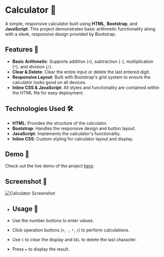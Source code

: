 # Calculator 🧮

A simple, responsive calculator built using **HTML**, **Bootstrap**, and **JavaScript**. This project demonstrates basic arithmetic functionality along with a sleek, responsive design provided by Bootstrap.

## Features 🚀

- **Basic Arithmetic**: Supports addition (`+`), subtraction (`-`), multiplication (`*`), and division (`/`).
- **Clear & Delete**: Clear the entire input or delete the last entered digit.
- **Responsive Layout**: Built with Bootstrap's grid system to ensure the calculator looks good on all devices.
- **Inline CSS & JavaScript**: All styles and functionality are contained within the HTML file for easy deployment.

## Technologies Used 🛠

- **HTML**: Provides the structure of the calculator.
- **Bootstrap**: Handles the responsive design and button layout.
- **JavaScript**: Implements the calculator's functionality.
- **Inline CSS**: Custom styling for calculator layout and display.

## Demo 🎯

Check out the live demo of the project [here](https://simple-calculator014.netlify.app/).

## Screenshot 📸

![Calculator Screenshot](https://github.com/Rohith309/Calculator/raw/main/Screenshot%20(111).png)


- ## Usage 📝

- Use the number buttons to enter values.
- Click operation buttons (`+`, `-`, `*`, `/`) to perform calculations.
- Use `C` to clear the display and `DEL` to delete the last character.
- Press `=` to display the result.
